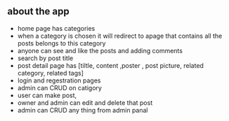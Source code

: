 ## about the app
- home page has categories
- when a category is chosen it will redirect to apage that contains all the posts belongs to this category 
- anyone can see and like the posts and adding comments
- search by post title
- post detail page has [tiltle, content ,poster , post picture, related category, related tags]
- login and regestration pages
- admin can CRUD on catigory
- user can make post,
- owner and admin can edit and delete that post
- admin can CRUD any thing from admin panal
